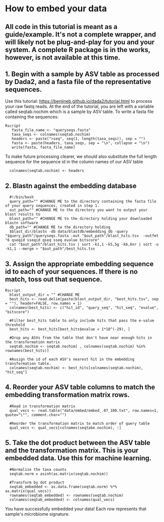 # How to embed your data
## All code in this tutorial is meant as a guide/example. It's not a complete wrapper, and will likely not be plug-and-play for you and your system. A complete R package is in the works, however, is not available at this time.

## 1. Begin with a sample by ASV table as processed by Dada2, and a fasta file of the representative sequences.
Use this tutorial: https://benjjneb.github.io/dada2/tutorial.html to process your raw fastq reads. At the end of the tutorial, you are left with a variable called seqtab.nochim which is a sample by ASV table.
To write a fasta file containing the sequences: 
 ```
 Rscript
    fasta_file_name <- "queryseqs.fasta" 
    taxa_seqs <- colnames(seqtab.nochim)
    headers <- paste(">seq", seq(1, length(taxa_seqs)), sep = "")
    fasta <- paste(headers, taxa_seqs, sep = "\n", collapse = "\n")
    write(fasta, fasta_file_name)
  ```
 
To make future processing clearer, we should also substitute the full length sequence for the sequence id in the column names of our ASV table
  ```
    colnames(seqtab.nochim) <- headers
  ```
## 2. Blastn against the embedding database
  ```
    #!/bin/bash
    query_path="" #CHANGE ME to the directory containing the fasta file of your query sequences, created in step 1.
    out_path="" #CHANGE ME to the directory you want to output your blast results to
    blast_path="" #CHANGE ME to the directory holding your downloaded blastn software
    db_path="" #CHANGE ME to the directory holding 
    $blast_dir/blastn -db data/blastdb/embedding_db -query "$query_path"/queryseqs.fasta -out "$out_path"/blast_hits.tsv  -outfmt "6 qseqid sseqid qseq sseq evalue bitscore"
    cat "$out_path"/blast_hits.tsv | sort -k1,1 -k5,5g -k6,6nr | sort -u -k1,1 --merge > "$out_path"/best_hits.tsv
  ```
## 3. Assign the appropriate embedding sequence id to each of your sequences. If there is no match, toss out that sequence. 
  ```
  Rscript
    blast_output_dir = "" #CHANGE ME
    best_hits <- read.delim(paste(blast_output_dir, "best_hits.tsv", sep = ""), header=FALSE, row.names = 1)
    colnames(best_hits) <- c("hit_id", "query_seq", "hit_seq", "evalue", "bitscore")

    #Filter best_hits table to only include hits that pass the e-value threshold
    best_hits <- best_hits[best_hits$evalue < 1*10^(-29), ]

    #Drop any ASVs from the table that don't have near enough hits in the transformation matrix
    seqtab.nochim <- seqtab.nochim[ , colnames(seqtab.nochim) %in% rownames(best_hits)]

    #Assign the id of each ASV's nearest hit in the embedding transformation table.
    colnames(seqtab.nochim) <- best_hits[colnames(seqtab.nochim), "hit_seq"]
  ```
## 4. Reorder your ASV table columns to match the embedding transformation matrix rows. 
  ```
    #Read in transformation matrix
    qual_vecs <- read.table("data/embed/embed_.07_100.txt", row.names=1, quote="\"", comment.char="")

    #Reorder the transformation matrix to match order of query table
    qual_vecs <- qual_vecs[colnames(seqtabe.nochim), :]
  ```
## 5. Take the dot product between the ASV table and the transformation matrix. This is your embedded data. Use this for machine learning.
  ```
    #Normalize the taxa counts
    seqtab.norm = asinh(as.matrix(seqtab.nochim))
    
    #Transform by dot product
    seqtab_embedded <- as.data.frame(seqtab.norm) %*% as.matrix(qual_vecs))
    rownames(seqtab_embedded) <- rownames(seqtab.nochim)
    colnames(seqtab_embedded) <- colnames(qual_vecs)
  ```
You have successfully embedded your data! Each row represents that sample's microbiome signature.
